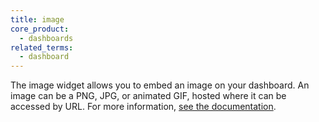 ```yaml
---
title: image
core_product:
  - dashboards
related_terms:
  - dashboard
---
```

The image widget allows you to embed an image on your dashboard. An image can be a PNG, JPG, or animated GIF, hosted where it can be accessed by URL. For more information, <a href="/dashboards/widgets/image/">see the documentation</a>.